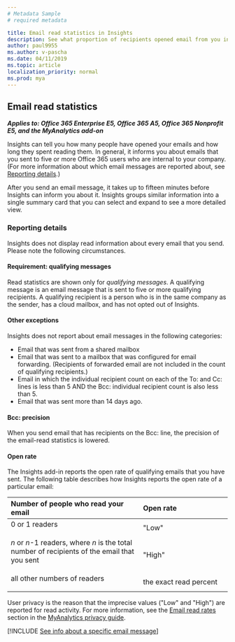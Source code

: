 ```yaml
---
# Metadata Sample
# required metadata

title: Email read statistics in Insights
description: See what proportion of recipients opened email from you in Insights
author: paul9955
ms.author: v-pascha
ms.date: 04/11/2019
ms.topic: article
localization_priority: normal 
ms.prod: mya
---
```


## Email read statistics 

_**Applies to: Office 365 Enterprise E5, Office 365 A5, Office 365 Nonprofit E5, and the MyAnalytics add-on**_

Insights can tell you how many people have opened your emails and how long they spent reading them. In general, it informs you about emails that you sent to five or more Office 365 users who are internal to your company. (For more information about which email messages are reported about, see [Reporting details](#reporting-details).)

After you send an email message, it takes up to fifteen minutes before Insights can inform you about it. Insights groups similar information into a single summary card that you can select and expand to see a more detailed view.

### Reporting details

Insights does not display read information about every email that you send. Please note the following circumstances.

#### Requirement: qualifying messages

Read statistics are shown only for _qualifying messages_. A qualifying message is an email message that is sent to five or more qualifying recipients. A qualifying recipient is a person who is in the same company as the sender, has a cloud mailbox, and has not opted out of Insights.

#### Other exceptions

Insights does not report about email messages in the following categories:

 * Email that was sent from a shared mailbox
 * Email that was sent to a mailbox that was configured for email forwarding. (Recipients of forwarded email are not included in the count of qualifying recipients.)
 * Email in which the individual recipient count on each of the To: and Cc: lines is less than 5 AND the Bcc: individual recipient count is also less than 5.
 * Email that was sent more than 14 days ago.

#### Bcc: precision

When you send email that has recipients on the Bcc: line, the precision of the email-read statistics is lowered.

#### Open rate

The Insights add-in reports the open rate of qualifying emails that you have sent. The following table describes how Insights reports the open rate of a particular email:  

<!-- This table, in md, didn't work for some reason
| Number of people who read your email | Reported read activity | 
| ----- | ----- | 
| 0 or 1 readers | "Low" |
| <i>n</i> or <i>n</i>-1 readers, where <i>n</i> is the total number of <p></p>recipients of the email that you sent | "High" |
| all other numbers | the exact read percent |
So resorting to HTML:  -->

<table>
<thead>
<tr>
	<th>Number of people who read your email</th>
	<th>Open rate</th>
</tr>
</thead>
<tbody>
<style>
table, td {
    text-align: left;
}
.percentage {
    width: 60%;
}
.no-border {
    border-bottom: none;
}
}
</style>
        <tr class="no-border">
        	<td class="percentage">0 or 1 readers</p></th>
        	<td>"Low"</td>
        </tr>
        <tr class="no-border">
        	<td class="percentage"><i>n</i> or <i>n</i>-1 readers, where <i>n</i> is the total number of recipients of the email that you sent</p></th>
        	<td>"High"</td>
        </tr>
        <tr class="no-border">  
        	<td class="percentage">all other numbers of readers</p></th>
        	<td >the exact read percent</td>
        </tr>
</tbody>
</table>

User privacy is the reason that the imprecise values ("Low" and "High") are reported for read activity. For more information, see the [Email read rates](../../overview/privacy-guide.md#email-read-rates) section in the [MyAnalytics privacy guide](../../Overview/privacy-guide.md). 

[!INCLUDE [See info about a specific email message](../../Includes/to-see-info-about-email-message.md)]
